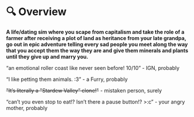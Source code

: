 # 🔍 Overview


**A life/dating sim where you scape from capitalism and take the role of a farmer after receiving a plot of land as heritance from your late grandpa, go out in epic adventure telling every sad people you meet along the way that you accept them the way they are and give them minerals and plants until they give up and marry you.**


“an emotional roller coast like never seen before! 10/10” - IGN, probably

“I like petting them animals. :3” - a Furry, probably 

~~"It’s literally a "Stardew Valley” clone!"~~ - mistaken person, surely

“can’t you even stop to eat!? Isn’t there a pause button!? >:c” - your angry mother, probably
